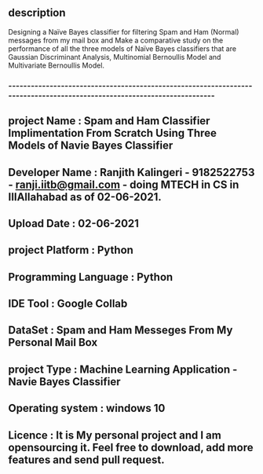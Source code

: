 ## description 

Designing a Naïve Bayes classifier for filtering Spam and Ham (Normal) messages from my mail box and Make a comparative study on the performance of all the three models of Naïve Bayes classifiers that are Gaussian Discriminant Analysis, Multinomial Bernoullis Model and Multivariate Bernoullis Model. 



### ------------------------------------------------------------------------------------------------------------------------
## project Name :	           Spam and Ham Classifier Implimentation From Scratch Using Three Models of Navie Bayes Classifier
## Developer Name :	         Ranjith Kalingeri - 9182522753 - ranji.iitb@gmail.com - doing MTECH in CS in IIIAllahabad as of 02-06-2021. 
## Upload Date :	           02-06-2021
## project Platform :        Python
## Programming Language :    Python
## IDE Tool :	               Google Collab
## DataSet :	               Spam and Ham Messeges From My Personal Mail Box
## project Type :	           Machine Learning Application -  Navie Bayes Classifier 
## Operating system :        windows 10 
## Licence          :        It is My personal project and I am opensourcing it. Feel free to download, add more features and send pull request.
